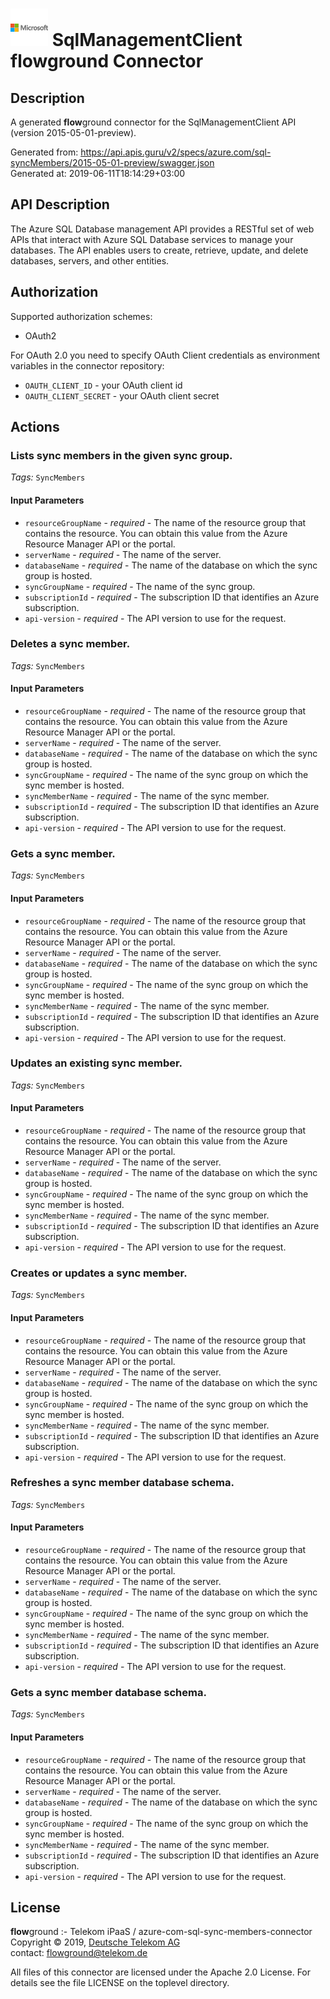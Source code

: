 # ![LOGO](logo.png) SqlManagementClient **flow**ground Connector

## Description

A generated **flow**ground connector for the SqlManagementClient API (version 2015-05-01-preview).

Generated from: https://api.apis.guru/v2/specs/azure.com/sql-syncMembers/2015-05-01-preview/swagger.json<br/>
Generated at: 2019-06-11T18:14:29+03:00

## API Description

The Azure SQL Database management API provides a RESTful set of web APIs that interact with Azure SQL Database services to manage your databases. The API enables users to create, retrieve, update, and delete databases, servers, and other entities.

## Authorization

Supported authorization schemes:
- OAuth2

For OAuth 2.0 you need to specify OAuth Client credentials as environment variables in the connector repository:
* `OAUTH_CLIENT_ID` - your OAuth client id
* `OAUTH_CLIENT_SECRET` - your OAuth client secret

## Actions

### Lists sync members in the given sync group.

*Tags:* `SyncMembers`

#### Input Parameters
* `resourceGroupName` - _required_ - The name of the resource group that contains the resource. You can obtain this value from the Azure Resource Manager API or the portal.
* `serverName` - _required_ - The name of the server.
* `databaseName` - _required_ - The name of the database on which the sync group is hosted.
* `syncGroupName` - _required_ - The name of the sync group.
* `subscriptionId` - _required_ - The subscription ID that identifies an Azure subscription.
* `api-version` - _required_ - The API version to use for the request.

### Deletes a sync member.

*Tags:* `SyncMembers`

#### Input Parameters
* `resourceGroupName` - _required_ - The name of the resource group that contains the resource. You can obtain this value from the Azure Resource Manager API or the portal.
* `serverName` - _required_ - The name of the server.
* `databaseName` - _required_ - The name of the database on which the sync group is hosted.
* `syncGroupName` - _required_ - The name of the sync group on which the sync member is hosted.
* `syncMemberName` - _required_ - The name of the sync member.
* `subscriptionId` - _required_ - The subscription ID that identifies an Azure subscription.
* `api-version` - _required_ - The API version to use for the request.

### Gets a sync member.

*Tags:* `SyncMembers`

#### Input Parameters
* `resourceGroupName` - _required_ - The name of the resource group that contains the resource. You can obtain this value from the Azure Resource Manager API or the portal.
* `serverName` - _required_ - The name of the server.
* `databaseName` - _required_ - The name of the database on which the sync group is hosted.
* `syncGroupName` - _required_ - The name of the sync group on which the sync member is hosted.
* `syncMemberName` - _required_ - The name of the sync member.
* `subscriptionId` - _required_ - The subscription ID that identifies an Azure subscription.
* `api-version` - _required_ - The API version to use for the request.

### Updates an existing sync member.

*Tags:* `SyncMembers`

#### Input Parameters
* `resourceGroupName` - _required_ - The name of the resource group that contains the resource. You can obtain this value from the Azure Resource Manager API or the portal.
* `serverName` - _required_ - The name of the server.
* `databaseName` - _required_ - The name of the database on which the sync group is hosted.
* `syncGroupName` - _required_ - The name of the sync group on which the sync member is hosted.
* `syncMemberName` - _required_ - The name of the sync member.
* `subscriptionId` - _required_ - The subscription ID that identifies an Azure subscription.
* `api-version` - _required_ - The API version to use for the request.

### Creates or updates a sync member.

*Tags:* `SyncMembers`

#### Input Parameters
* `resourceGroupName` - _required_ - The name of the resource group that contains the resource. You can obtain this value from the Azure Resource Manager API or the portal.
* `serverName` - _required_ - The name of the server.
* `databaseName` - _required_ - The name of the database on which the sync group is hosted.
* `syncGroupName` - _required_ - The name of the sync group on which the sync member is hosted.
* `syncMemberName` - _required_ - The name of the sync member.
* `subscriptionId` - _required_ - The subscription ID that identifies an Azure subscription.
* `api-version` - _required_ - The API version to use for the request.

### Refreshes a sync member database schema.

*Tags:* `SyncMembers`

#### Input Parameters
* `resourceGroupName` - _required_ - The name of the resource group that contains the resource. You can obtain this value from the Azure Resource Manager API or the portal.
* `serverName` - _required_ - The name of the server.
* `databaseName` - _required_ - The name of the database on which the sync group is hosted.
* `syncGroupName` - _required_ - The name of the sync group on which the sync member is hosted.
* `syncMemberName` - _required_ - The name of the sync member.
* `subscriptionId` - _required_ - The subscription ID that identifies an Azure subscription.
* `api-version` - _required_ - The API version to use for the request.

### Gets a sync member database schema.

*Tags:* `SyncMembers`

#### Input Parameters
* `resourceGroupName` - _required_ - The name of the resource group that contains the resource. You can obtain this value from the Azure Resource Manager API or the portal.
* `serverName` - _required_ - The name of the server.
* `databaseName` - _required_ - The name of the database on which the sync group is hosted.
* `syncGroupName` - _required_ - The name of the sync group on which the sync member is hosted.
* `syncMemberName` - _required_ - The name of the sync member.
* `subscriptionId` - _required_ - The subscription ID that identifies an Azure subscription.
* `api-version` - _required_ - The API version to use for the request.

## License

**flow**ground :- Telekom iPaaS / azure-com-sql-sync-members-connector<br/>
Copyright © 2019, [Deutsche Telekom AG](https://www.telekom.de)<br/>
contact: flowground@telekom.de

All files of this connector are licensed under the Apache 2.0 License. For details
see the file LICENSE on the toplevel directory.
